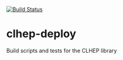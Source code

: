 [![Build Status](http://ci.sagrid.ac.za/buildStatus/icon?job=clhep-deploy)](http://ci.sagrid.ac.za/job/clhep-deploy)
# clhep-deploy
Build scripts and tests for the CLHEP library
